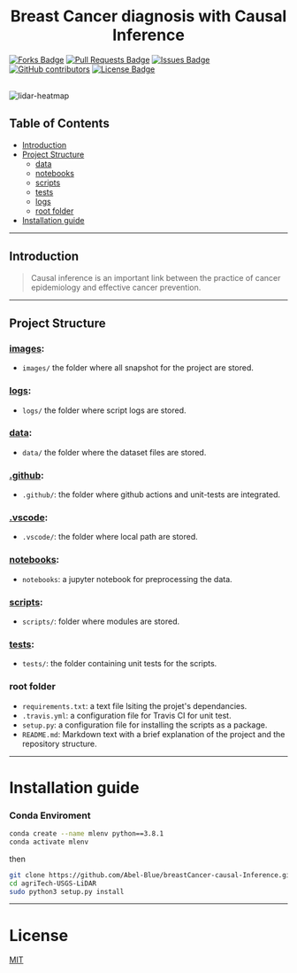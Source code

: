 #

<h1 align="center">Breast Cancer diagnosis with Causal Inference</h1>
<div>
<a href="https://github.com/Abel-Blue/breastCancer-causal-Inference/network/members"><img src="https://img.shields.io/github/forks/Abel-Blue/agriTech-USGS-LiDAR" alt="Forks Badge"/></a>
<a href="https://github.com/Abel-Blue/agriTech-USGS-LiDAR/pulls"><img src="https://img.shields.io/github/issues-pr/Abel-Blue/breastCancer-causal-Inference" alt="Pull Requests Badge"/></a>
<a href="https://github.com/Abel-Blue/breastCancer-causal-Inference/issues"><img src="https://img.shields.io/github/issues/Abel-Blue/breastCancer-causal-Inference" alt="Issues Badge"/></a>
<a href="https://github.com/Abel-Blue/breastCancer-causal-Inference/graphs/contributors"><img alt="GitHub contributors" src="https://img.shields.io/github/contributors/Abel-Blue/breastCancer-causal-Inference?color=2b9348"></a>
<a href="https://github.com/Abel-Blue/breastCancer-causal-Inference/blob/main/LICENSE"><img src="https://img.shields.io/github/license/Abel-Blue/breastCancer-causal-Inference?color=2b9348" alt="License Badge"/></a>
</div>

</br>

![lidar-heatmap](https://www.inovex.de/wp-content/uploads/2020/03/Causal-Inference-Hero.png)

<!-- ## Presentation Slide

- [Rossmann Pharmaceutical Sales prediction](https://www.canva.com/design/DAFBtdnLoKQ/hxJHGTgvoTwJMX9hXbbGVA/view?utm_content=DAFBtdnLoKQ&utm_campaign=designshare&utm_medium=link2&utm_source=sharebutton)

## Data visualization link

- [visualization link](https://share.streamlit.io/abel-blue/pharmaceutical-sales-prediction/main/app.py)

## Articles

- [Medium Article](https://medium.com/@Abel-Blue/pharmaceutical-sales-prediction-using-a-deep-learning-model-92d7d1e9626b) -->

## Table of Contents

- [Introduction](##Introduction)
- [Project Structure](#project-structure)
  - [data](#data)
  - [notebooks](#notebooks)
  - [scripts](#scripts)
  - [tests](#tests)
  - [logs](#logs)
  - [root folder](#root-folder)
- [Installation guide](#installation-guide)

<hr>

## Introduction

> <p>Causal inference is an important link between the practice of cancer epidemiology and effective cancer prevention.</p>
> <p></p>

<hr>

<!-- <img src="images/slide/3.png" name="">
<img src="images/slide/4.png" name=""> -->

## Project Structure

### [images](images):

- `images/` the folder where all snapshot for the project are stored.

### [logs](logs):

- `logs/` the folder where script logs are stored.

### [data](data):

- `data/` the folder where the dataset files are stored.

### [.github](.github):

- `.github/`: the folder where github actions and unit-tests are integrated.

### [.vscode](.vscode):

- `.vscode/`: the folder where local path are stored.

### [notebooks](notebooks):

- `notebooks`: a jupyter notebook for preprocessing the data.

### [scripts](scripts):

- `scripts/`: folder where modules are stored.

### [tests](tests):

- `tests/`: the folder containing unit tests for the scripts.

### root folder

- `requirements.txt`: a text file lsiting the projet's dependancies.
- `.travis.yml`: a configuration file for Travis CI for unit test.
- `setup.py`: a configuration file for installing the scripts as a package.
- `README.md`: Markdown text with a brief explanation of the project and the repository structure.

<hr>

# <a name='Installation guide'></a>Installation guide

### <a name='conda'></a>Conda Enviroment

```bash
conda create --name mlenv python==3.8.1
conda activate mlenv
```

then

```bash
git clone https://github.com/Abel-Blue/breastCancer-causal-Inference.git
cd agriTech-USGS-LiDAR
sudo python3 setup.py install
```

<hr>

# <a name='license'></a>License

[MIT](https://github.com/Abel-Blue/breastCancer-causal-Inference/blob/main/LICENSE)
